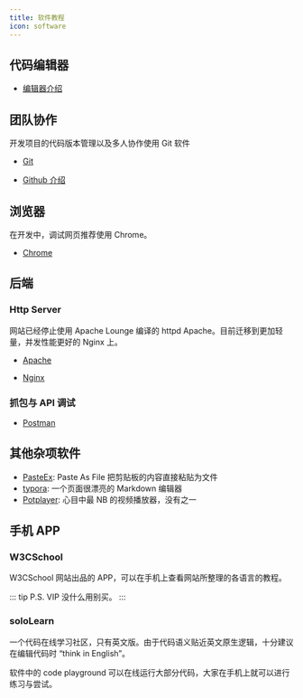 ```yaml
---
title: 软件教程
icon: software
---
```


## 代码编辑器

- [编辑器介绍](editor.md)

## 团队协作

开发项目的代码版本管理以及多人协作使用 Git 软件

- [Git](git/readme.md)

- [Github 介绍](git/github/readme.md)

## 浏览器

在开发中，调试网页推荐使用 Chrome。

- [Chrome](Chrome/readme.md)

## 后端

### Http Server

网站已经停止使用 Apache Lounge 编译的 httpd Apache。目前迁移到更加轻量，并发性能更好的 Nginx 上。

- [Apache](Apache.md) <MyBadge text="停止使用" type="warn" />

- [Nginx](nginx.md)

### 抓包与 API 调试

- [Postman](postman.md)

## 其他杂项软件

- [PasteEx](https://github.com/huiyadanli/PasteEx): Paste As File 把剪贴板的内容直接粘贴为文件
- [typora](https://www.typora.io/): 一个页面很漂亮的 Markdown 编辑器
- [Potplayer](https://potplayer.daum.net/?lang=zh_CN): 心目中最 NB 的视频播放器，没有之一

## 手机 APP

### W3CSchool

W3CSchool 网站出品的 APP，可以在手机上查看网站所整理的各语言的教程。

::: tip P.S.
VIP 没什么用别买。
:::

### soloLearn

一个代码在线学习社区，只有英文版。由于代码语义贴近英文原生逻辑，十分建议在编辑代码时 “think in English”。

软件中的 code playground 可以在线运行大部分代码，大家在手机上就可以进行练习与尝试。

